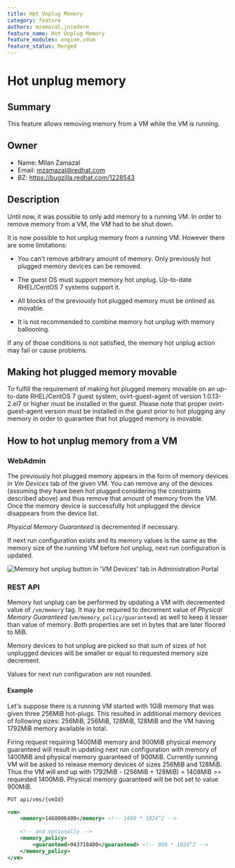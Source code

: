 ```yaml
---
title: Hot Unplug Memory
category: feature
authors: mzamazal,jniederm
feature_name: Hot Unplug Memory
feature_modules: engine,vdsm
feature_status: Merged
---
```


# Hot unplug memory

## Summary

This feature allows removing memory from a VM while the VM is running.

## Owner

*   Name: Milan Zamazal
*   Email: mzamazal@redhat.com
*   BZ: https://bugzilla.redhat.com/1228543

## Description

Until now, it was possible to only add memory to a running VM.  In order to
remove memory from a VM, the VM had to be shut down.

It is now possible to hot unplug memory from a running VM.  However there are
some limitations:

- You can't remove arbitrary amount of memory.  Only previously hot plugged
  memory devices can be removed.

- The guest OS must support memory hot unplug.  Up-to-date RHEL/CentOS 7
  systems support it.

- All blocks of the previously hot plugged memory must be onlined as movable.

- It is not recommended to combine memory hot unplug with memory ballooning.

If any of those conditions is not satisfied, the memory hot unplug action may
fail or cause problems.

## Making hot plugged memory movable

To fulfill the requirement of making hot plugged memory movable on an
up-to-date RHEL/CentOS 7 guest system, ovirt-guest-agent of version
1.0.13-2.el7 or higher must be installed in the guest.  Please note that proper
ovirt-guest-agent version must be installed in the guest prior to hot plugging
any memory in order to guarantee that hot plugged memory is movable.

## How to hot unplug memory from a VM

### WebAdmin

The previously hot plugged memory appears in the form of memory devices in
*Vm Devices* tab of the given VM.  You can remove any of the devices (assuming
they have been hot plugged considering the constraints described above) and
thus remove that amount of memory from the VM.  Once the memory device is
successfully hot unplugged the device disappears from the device list.

*Physical Memory Guaranteed* is decremented if necessary.

If next run configuration exists and its memory values is the same as the memory
size of the running VM before hot unplug, next run configuration is updated.

![](/images/wiki/memory-hot-unplug-webadmin.png "Memory hot unplug button in 'VM Devices' tab in Administration Portal")

### REST API

Memory hot unplug can be performed by updating a VM with decremented value
of `/vm/memory` tag. It may be required to decrement value of *Physical
Memory Guaranteed* (`vm/memory_policy/guaranteed`) as well to keep it lesser than
value of memory. Both properties are set in bytes that are later floored to MiB.

Memory devices to hot unplug are picked so that sum of sizes of hot unplugged
devices will be smaller or equal to requested memory size decrement.

Values for next run configuration are not rounded.

#### Example

Let's suppose there is a running VM started with 1GiB memory that was given three 
256MiB hot-plugs. This resulted in additional memory devices of following sizes:
256MiB, 256MiB, 128MiB, 128MiB and the VM having 1792MiB memory available in total.

Firing request requiring 1400MiB memory and 900MiB physical memory guaranteed will
result in updating next run configuration with memory of 1400MiB and physical memory
guaranteed of 900MiB. Currently running VM will be asked to release memory devices
of sizes 256MiB and 128MiB. Thus the VM will end up with 1792MiB - (256MiB + 128MiB)
= 1408MiB >= requested 1400MiB. Physical memory guaranteed will be hot set to value
900MiB.

```xml
PUT api/vms/{vmId}

<vm>
    <memory>1468006400</memory> <!-- 1400 * 1024^2 -->
    
    <!-- and optionally -->
    <memory_policy>
        <guaranteed>943718400</guaranteed> <!-- 900 * 1024^2 -->
    </memory_policy>
</vm>
```
